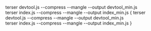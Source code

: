 terser devtool.js --compress --mangle --output devtool_min.js  
terser index.js --compress --mangle --output index_min.js
{
terser devtool.js --compress --mangle --output devtool_min.js  
terser index.js --compress --mangle --output index_min.js
}
